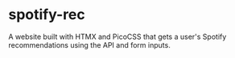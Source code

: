 # spotify-rec
 A website built with HTMX and PicoCSS that gets a user's Spotify recommendations using the API and form inputs.
